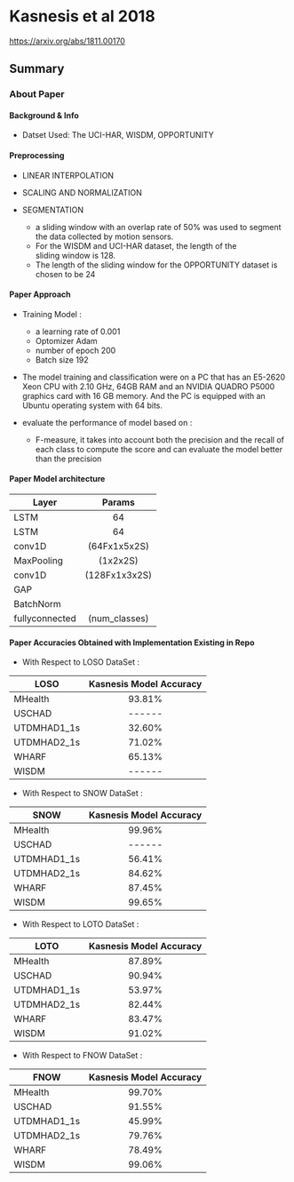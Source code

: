 # Kasnesis et al 2018
https://arxiv.org/abs/1811.00170
## Summary

### About Paper

#### Background & Info
- Datset Used: The UCI-HAR, WISDM, OPPORTUNITY

  
#### Preprocessing
-  LINEAR INTERPOLATION
-  SCALING AND NORMALIZATION  

- SEGMENTATION
	- a sliding window with an overlap rate of 50% was used 
	  to segment the data collected by motion sensors.
	- For the WISDM and UCI-HAR dataset, the length of the  
	   sliding window is 128.
	- The length of the sliding window for the OPPORTUNITY 
	   dataset is chosen to be 24   



#### Paper Approach
- Training  Model :
	- a learning rate of 0.001		
	- Optomizer Adam
	- number of epoch 200
	- Batch size 192
- The model training and classification were on a PC that has an E5-2620 Xeon CPU with 2.10 GHz, 64GB RAM and an NVIDIA QUADRO 
   P5000 graphics card with 16 GB memory. And the PC is equipped with an Ubuntu operating system with 64 bits.
	
- evaluate the performance of model based on :
	- F-measure, it takes into account
	both the precision and the recall of each class to compute 	the score and can evaluate the model better than the precision
	
#### Paper Model architecture

| Layer          | Params               | 
| -------------  |:--------------------:| 
| LSTM           | 64                   |
| LSTM           | 64                   |
| conv1D         | (64Fx1x5x2S)         | 
| MaxPooling     | (1x2x2S)             |
| conv1D         | (128Fx1x3x2S)        |
|GAP             |                      |
|BatchNorm       |                      |
| fullyconnected | (num_classes)        | 




#### Paper Accuracies Obtained with Implementation Existing in Repo

- With Respect to LOSO DataSet :

| LOSO          | Kasnesis Model Accuracy  | 
| ------------- |:--------------------:	   | 
| MHealth       | 93.81%                   |
| USCHAD        | ------                   | 
| UTDMHAD1_1s   | 32.60%                   |
| UTDMHAD2_1s   | 71.02%                   |
| WHARF         | 65.13%                   | 
| WISDM         | ------                   |



- With Respect to SNOW DataSet :

| SNOW          | Kasnesis Model Accuracy  | 
| ------------- |:--------------------:	   | 
| MHealth       | 99.96%                   |
| USCHAD        | ------                   | 
| UTDMHAD1_1s   | 56.41%                   |
| UTDMHAD2_1s   | 84.62%                   |
| WHARF         | 87.45%                   | 
| WISDM         | 99.65%                   |


- With Respect to LOTO DataSet :

| LOTO          | Kasnesis Model Accuracy  | 
| ------------- |:--------------------:	   | 
| MHealth       | 87.89%                   |
| USCHAD        | 90.94%                   | 
| UTDMHAD1_1s   | 53.97%                   |
| UTDMHAD2_1s   | 82.44%                   |
| WHARF         | 83.47%                   | 
| WISDM         | 91.02%                   |



- With Respect to FNOW DataSet :

| FNOW          | Kasnesis Model Accuracy  | 
| ------------- |:--------------------:	   | 
| MHealth       | 99.70%                   |
| USCHAD        | 91.55%                   | 
| UTDMHAD1_1s   | 45.99%                   |
| UTDMHAD2_1s   | 79.76%                   |
| WHARF         | 78.49%                   | 
| WISDM         | 99.06%                   |

